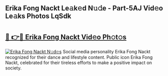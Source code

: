 ## Erika Fong Nackt Le𝚊k𝚎d N𝚞𝚍e - Part-5AJ Vid𝚎o Le𝚊ks Photos LqSdk

# <h2><a href="http://fb37de.evod.top/?m=Erika+Fong+Nackt">🔗 👉🔴 Erika Fong Nackt Vid𝚎o Ph𝚘t𝚘s</a></h2>

[![Erika Fong Nackt N𝚞d𝚎s](https://i.imgur.com/8V9OHl7.gif)](http://fb37de.evod.top/?m=Erika+Fong+Nackt)
Social media personality Erika Fong Nackt recognized for their dance and lifestyle content. Public icon Erika Fong Nackt, celebrated for their tireless efforts to make a positive impact on society. 
